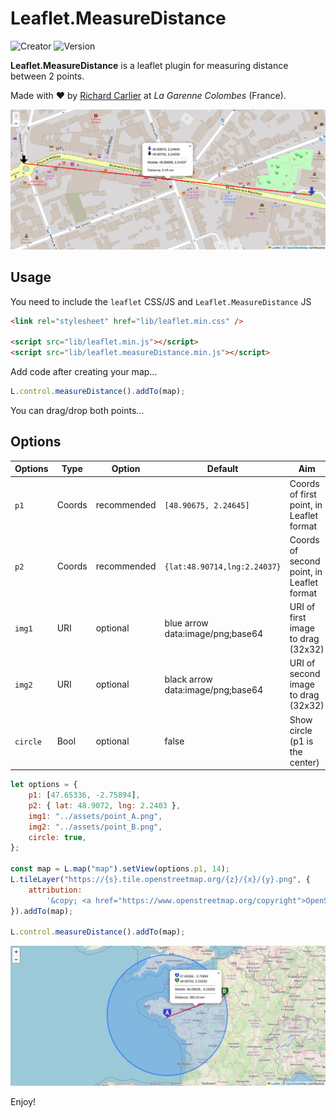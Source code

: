 # Leaflet.MeasureDistance

![Creator](https://img.shields.io/badge/Creator-Richard_Carlier-blue)
![Version](https://img.shields.io/badge/Version-1.00-red)

**Leaflet.MeasureDistance** is a leaflet plugin for measuring distance between 2 points.

Made with ❤️ by [Richard Carlier](https://www.linkedin.com/in/rcarlier/) at _La Garenne Colombes_ (France).

![](assets/leaflet-measuredistance.png)

## Usage

You need to include the `leaflet` CSS/JS and `Leaflet.MeasureDistance` JS

```html
<link rel="stylesheet" href="lib/leaflet.min.css" />

<script src="lib/leaflet.min.js"></script>
<script src="lib/leaflet.measureDistance.min.js"></script>
```

Add code after creating your map...

```js
L.control.measureDistance().addTo(map);
```

You can drag/drop both points...

## Options

| Options  | Type   | Option      | Default                           | Aim                                       |
| -------- | ------ | ----------- | --------------------------------- | ----------------------------------------- |
| `p1`     | Coords | recommended | `[48.90675, 2.24645]`             | Coords of first point, in Leaflet format  |
| `p2`     | Coords | recommended | `{lat:48.90714,lng:2.24037}`      | Coords of second point, in Leaflet format |
| `img1`   | URI    | optional    | blue arrow data:image/png;base64  | URI of first image to drag (32x32)        |
| `img2`   | URI    | optional    | black arrow data:image/png;base64 | URI of second image to drag (32x32)       |
| `circle` | Bool   | optional    | false                             | Show circle (p1 is the center)            |

```js
let options = {
    p1: [47.65336, -2.75894],
    p2: { lat: 48.9072, lng: 2.2403 },
    img1: "../assets/point_A.png",
    img2: "../assets/point_B.png",
    circle: true,
};

const map = L.map("map").setView(options.p1, 14);
L.tileLayer("https://{s}.tile.openstreetmap.org/{z}/{x}/{y}.png", {
    attribution:
        '&copy; <a href="https://www.openstreetmap.org/copyright">OpenStreetMap</a> contributors',
}).addTo(map);

L.control.measureDistance().addTo(map);
```

![](assets/leaflet-measuredistance-circle.png)

Enjoy!

